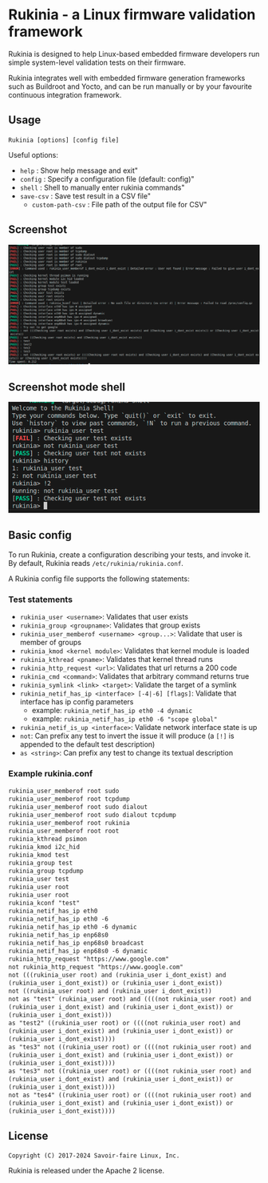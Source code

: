# Rukinia - a Linux firmware validation framework

Rukinia is designed to help Linux-based embedded firmware developers
run simple system-level validation tests on their firmware.

Rukinia integrates well with embedded firmware generation frameworks
such as Buildroot and Yocto, and can be run manually or by your
favourite continuous integration framework.

## Usage

``Rukinia [options] [config file]``

Useful options:

* `help` :  Show help message and exit"
* `config` :    Specify a configuration file (default: config)"
* `shell` :     Shell to manually enter rukinia commands"
* `save-csv` :  Save test result in a CSV file"
    * `custom-path-csv` :  File path of the output file for CSV"

## Screenshot

![Screenshot](doc/screenshot.png)

## Screenshot mode shell

![Screenshot](doc/screenshot_shell.png)

## Basic config

To run Rukinia, create a configuration describing your tests, and
invoke it. By default, Rukinia reads ``/etc/rukinia/rukinia.conf``.

A Rukinia config file supports the following statements:

### Test statements

* ``rukinia_user <username>``: Validates that user exists
* ``rukinia_group <groupname>``: Validates that group exists
* ``rukinia_user_memberof <username> <group...>``: Validate that user is member of groups
* ``rukinia_kmod <kernel module>``: Validates that kernel module is loaded
* ``rukinia_kthread <pname>``: Validates that kernel thread runs
* ``rukinia_http_request <url>``: Validates that url returns a 200 code
* ``rukinia_cmd <command>``: Validates that arbitrary command returns true
* ``rukinia_symlink <link> <target>``: Validate the target of a symlink
* ``rukinia_netif_has_ip <interface> [-4|-6] [flags]``: Validate that interface has ip config parameters
  * example: `rukinia_netif_has_ip eth0 -4 dynamic`
  * example: `rukinia_netif_has_ip eth0 -6 "scope global"`
* ``rukinia_netif_is_up <interface>``: Validate network interface state is up
* ``not``: Can prefix any test to invert the issue it will produce (a
  ``[!]`` is appended to the default test description)
* ``as <string>``: Can prefix any test to change its textual description

### Example rukinia.conf

```shell
rukinia_user_memberof root sudo 
rukinia_user_memberof root tcpdump 
rukinia_user_memberof root sudo dialout
rukinia_user_memberof root sudo dialout tcpdump
rukinia_user_memberof root rukinia
rukinia_user_memberof root root
rukinia_kthread psimon
rukinia_kmod i2c_hid
rukinia_kmod test
rukinia_group test
rukinia_group tcpdump
rukinia_user test
rukinia_user root
rukinia_user root
rukinia_kconf "test"
rukinia_netif_has_ip eth0 
rukinia_netif_has_ip eth0 -6
rukinia_netif_has_ip eth0 -6 dynamic
rukinia_netif_has_ip enp68s0
rukinia_netif_has_ip enp68s0 broadcast
rukinia_netif_has_ip enp68s0 -6 dynamic
rukinia_http_request "https://www.google.com"
not rukinia_http_request "https://www.google.com"
not (((rukinia_user root) and (rukinia_user i_dont_exist) and (rukinia_user i_dont_exist)) or (rukinia_user i_dont_exist))
not ((rukinia_user root) and (rukinia_user i_dont_exist))
not as "test" (rukinia_user root) and ((((not rukinia_user root) and (rukinia_user i_dont_exist) and (rukinia_user i_dont_exist)) or (rukinia_user i_dont_exist)))
as "test2" ((rukinia_user root) or ((((not rukinia_user root) and (rukinia_user i_dont_exist) and (rukinia_user i_dont_exist)) or (rukinia_user i_dont_exist))))
as "tes3" not ((rukinia_user root) or ((((not rukinia_user root) and (rukinia_user i_dont_exist) and (rukinia_user i_dont_exist)) or (rukinia_user i_dont_exist))))
as "tes3" not ((rukinia_user root) or ((((not rukinia_user root) and (rukinia_user i_dont_exist) and (rukinia_user i_dont_exist)) or (rukinia_user i_dont_exist))))
not as "tes4" ((rukinia_user root) or ((((not rukinia_user root) and (rukinia_user i_dont_exist) and (rukinia_user i_dont_exist)) or (rukinia_user i_dont_exist))))
```

## License

`Copyright (C) 2017-2024 Savoir-faire Linux, Inc.`

Rukinia is released under the Apache 2 license.